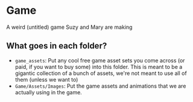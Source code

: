 # Game
A weird (untitled) game Suzy and Mary are making

## What goes in each folder?
- `game_assets`: Put any cool free game asset sets you come across (or paid, if you want to buy some) into this folder. This is meant to be a gigantic collection of a bunch of assets, we're not meant to use all of them (unless we want to)
- `Game/Assets/Images`: Put the game assets and animations that we are actually using in the game.
